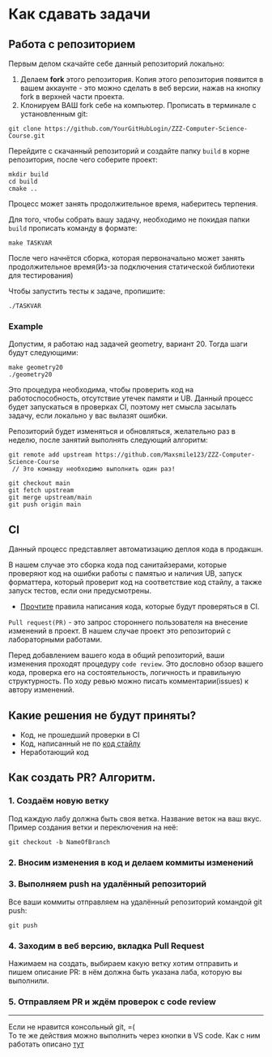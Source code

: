 # Как сдавать задачи


## Работа с репозиторием
Первым делом скачайте себе данный репозиторий локально:
1. Делаем **fork** этого репозитория.
Копия этого репозитория появится в вашем аккаунте - это можно сделать в веб версии, нажав на кнопку
fork в верхней части проекта. 
2. Клонируем ВАШ fork себе на компьютер.
Прописать в терминале с установленным git:
```shell
git clone https://github.com/YourGitHubLogin/ZZZ-Computer-Science-Course.git
```
Перейдите с скачанный репозиторий и создайте папку `build` в корне репозитория, после чего соберите проект:
```shell
mkdir build
cd build
cmake ..
```
Процесс может занять продолжительное время, наберитесь терпения.

Для того, чтобы собрать вашу задачу, необходимо не покидая папки `build` прописать команду в формате:
```shell
make TASKVAR
```
После чего начнётся сборка, которая первоначально может занять продолжительное время(Из-за подключения статической библиотеки для тестирования)

Чтобы запустить тесты к задаче, пропишите:
```shell
./TASKVAR
```
### Example
Допустим, я работаю над задачей geometry, вариант 20. Тогда шаги будут следующими:
```shell
make geometry20
./geometry20
```

Это процедура необходима, чтобы проверить код на работоспособность, отсутствие утечек памяти и UB. Данный процесс будет запускаться в проверках CI, поэтому нет смысла засылать задачу, если локально у вас вылазят ошибки.

Репозиторий будет изменяться и обновляться, желательно раз в неделю, после занятий выполнять следующий алгоритм:

```shell
git remote add upstream https://github.com/Maxsmile123/ZZZ-Computer-Science-Course
 // Это команду необходимо выполнить один раз!
```

```shell
git checkout main
git fetch upstream
git merge upstream/main
git push origin main
```

## CI

Данный процесс представляет автоматизацию деплоя кода в продакшн. 

В нашем случае это сборка кода под санитайзерами, которые проверяют код на ошибки работы с памятью и наличия UB, запуск форматтера, который проверит код на соответствие код стайлу, а также запуск тестов, если они предусмотрены.

- [Прочтите](./style.md) правила написания кода, которые будут проверяться в CI.

`Pull request(PR)` - это запрос стороннего пользователя на внесение изменений в проект. В нашем случае проект это репозиторий с лабораторными работами.

Перед добавлением вашего кода в общий репозиторий, ваши изменения проходят процедуру `code review`. Это дословно обзор вашего кода, проверка его на состоятельность, логичность и правильную структурность. По ходу ревью можно писать комментарии(issues) к автору изменений.


## Какие решения не будут приняты?
- Код, не прошедший проверки в CI
- Код, написанный не по [код стайлу](style.md)
- Неработающий код 


## Как создать PR? Алгоритм.
### 1. Создаём новую ветку
Под каждую лабу должна быть своя ветка. Название веток на ваш вкус.
Пример создания ветки и переключения на неё:
```shell
git checkout -b NameOfBranch
```
### 2. Вносим изменения в код и делаем коммиты изменений

### 3. Выполняем push на удалённый репозиторий
Все ваши коммиты отправляем на удалённый репозиторий командой git push:
```shell
git push
```
### 4. Заходим в веб версию, вкладка Pull Request
Нажимаем на создать, выбираем какую ветку хотим отправить и пишем описание PR: в нём должна
быть указана лаба, которую вы выполнили.
### 5. Отправляем PR и ждём проверок c code review
---

Если не нравится консольный git, =(  
То те же действия можно выполнить через кнопки в VS code. Как с ним работать описано [тут](https://code.visualstudio.com/docs/sourcecontrol/overview)